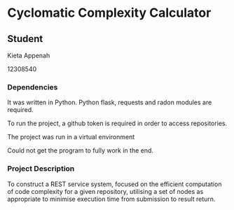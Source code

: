 # Cyclomatic Complexity Calculator

## Student
Kieta Appenah

12308540

### Dependencies
It was written in Python. Python flask, requests and radon modules are required.

To run the project, a github token is required in order to access repositories.

The project was run in a virtual environment

Could not get the program to fully work in the end.

### Project Description
To construct a REST service system, focused on the efficient computation of code complexity for a given repository, utilising a set of nodes as appropriate to minimise execution time from submission to result return.
